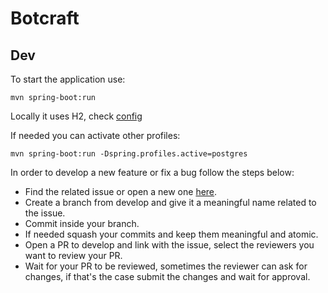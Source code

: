 # Botcraft

## **Dev**

To start the application use:

```
mvn spring-boot:run
```

Locally it uses H2, check [config](https://github.com/Botcrafting/botcraft/blob/master/src/main/resources/application-dev.properties)

If needed you can activate other profiles:

```
mvn spring-boot:run -Dspring.profiles.active=postgres
```

In order to develop a new feature or fix a bug follow the steps below:

- Find the related issue or open a new one [here](https://github.com/Botcrafting/botcraft/issues).
- Create a branch from develop and give it a meaningful name related to the issue.
- Commit inside your branch.
- If needed squash your commits and keep them meaningful and atomic.
- Open a PR to develop and link with the issue, select the reviewers you want to review your PR.
- Wait for your PR to be reviewed, sometimes the reviewer can ask for changes, if that's the case submit the changes and wait for approval.


